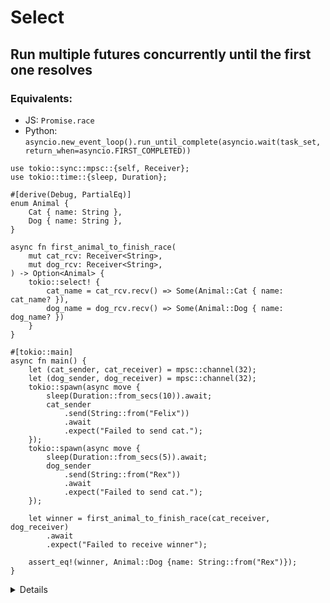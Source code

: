 # Select

## Run multiple futures concurrently until the first one resolves

### Equivalents:

- JS: `Promise.race`
- Python: `asyncio.new_event_loop().run_until_complete(asyncio.wait(task_set, return_when=asyncio.FIRST_COMPLETED))`

```rust,editable,compile_fail
use tokio::sync::mpsc::{self, Receiver};
use tokio::time::{sleep, Duration};

#[derive(Debug, PartialEq)]
enum Animal {
    Cat { name: String },
    Dog { name: String },
}

async fn first_animal_to_finish_race(
    mut cat_rcv: Receiver<String>,
    mut dog_rcv: Receiver<String>,
) -> Option<Animal> {
    tokio::select! {
        cat_name = cat_rcv.recv() => Some(Animal::Cat { name: cat_name? }),
        dog_name = dog_rcv.recv() => Some(Animal::Dog { name: dog_name? })
    }
}

#[tokio::main]
async fn main() {
    let (cat_sender, cat_receiver) = mpsc::channel(32);
    let (dog_sender, dog_receiver) = mpsc::channel(32);
    tokio::spawn(async move {
        sleep(Duration::from_secs(10)).await;
        cat_sender
            .send(String::from("Felix"))
            .await
            .expect("Failed to send cat.");
    });
    tokio::spawn(async move {
        sleep(Duration::from_secs(5)).await;
        dog_sender
            .send(String::from("Rex"))
            .await
            .expect("Failed to send cat.");
    });

    let winner = first_animal_to_finish_race(cat_receiver, dog_receiver)
        .await
        .expect("Failed to receive winner");

    assert_eq!(winner, Animal::Dog {name: String::from("Rex")});
}
```

<details>

* In this example, we have a race between a cat and a dog. `first_animal_to_finish_race` listens to both channels and will pick whichever arrives first. Since the dog takes 5 seconds, it wins against the cat that take 10 seconds.
* You can use `oneshot` channels in this example as the channels are supposed to receive only one `send`.
* You can try adding more contestants to the race and return a leaderboard. Also, you can add a deadline after which contestants get eliminated.

</details>
